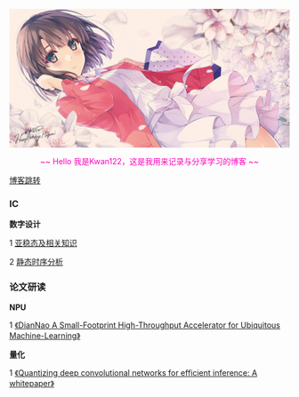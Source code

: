 <p align="center"><img align="center" alt="加藤惠" src ="./top.jpg"></p>

<p align="center" style="color:#ff00bb"> ~~ Hello 我是Kwan122，这是我用来记录与分享学习的博客 ~~</p>

[博客跳转](https://kwan122.github.io/)  

### IC

**数字设计**

1 [亚稳态及相关知识](./ic/亚稳态及相关知识/亚稳态及相关知识.md)

2 [静态时序分析](./ic/静态时序分析/静态时序分析.md)

### 论文研读

**NPU**

1 [《DianNao A Small-Footprint High-Throughput Accelerator for Ubiquitous Machine-Learning》](./paper/DianNao/DianNao.md)  


**量化**

1 [《Quantizing deep convolutional networks for efficient inference: A whitepaper》](./paper/google_whitepaper/google_whitepaper.md)  


<script type="text/javascript" src="./sakura.js"></script>

